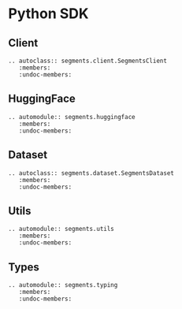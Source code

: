 # Python SDK

## Client

```{eval-rst}
.. autoclass:: segments.client.SegmentsClient
   :members:
   :undoc-members:
```

## HuggingFace

```{eval-rst}
.. automodule:: segments.huggingface
   :members:
   :undoc-members:
```

## Dataset

```{eval-rst}
.. autoclass:: segments.dataset.SegmentsDataset
   :members:
   :undoc-members:
```

## Utils

```{eval-rst}
.. automodule:: segments.utils
   :members:
   :undoc-members:
```

## Types

```{eval-rst}
.. automodule:: segments.typing
   :members:
   :undoc-members:
```

